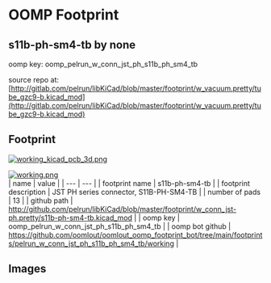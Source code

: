 # OOMP Footprint  
## s11b-ph-sm4-tb  by none  
  
oomp key: oomp_pelrun_w_conn_jst_ph_s11b_ph_sm4_tb  
  
source repo at: [http://gitlab.com/pelrun/libKiCad/blob/master/footprint/w_vacuum.pretty/tube_gzc9-b.kicad_mod](http://gitlab.com/pelrun/libKiCad/blob/master/footprint/w_vacuum.pretty/tube_gzc9-b.kicad_mod)  
## Footprint  
  
[![working_kicad_pcb_3d.png](working_kicad_pcb_3d_600.png)](working_kicad_pcb_3d.png)  
  
[![working.png](working_600.png)](working.png)  
| name | value | 
| --- | --- | 
| footprint name | s11b-ph-sm4-tb | 
| footprint description | JST PH series connector, S11B-PH-SM4-TB | 
| number of pads | 13 | 
| github path | http://github.com/pelrun/libKiCad/blob/master/footprint/w_conn_jst-ph.pretty/s11b-ph-sm4-tb.kicad_mod | 
| oomp key | oomp_pelrun_w_conn_jst_ph_s11b_ph_sm4_tb | 
| oomp bot github | https://github.com/oomlout/oomlout_oomp_footprint_bot/tree/main/footprints/pelrun_w_conn_jst_ph_s11b_ph_sm4_tb/working | 
## Images  

